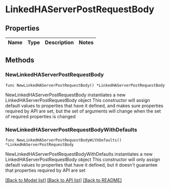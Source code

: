 # LinkedHAServerPostRequestBody

## Properties

Name | Type | Description | Notes
------------ | ------------- | ------------- | -------------

## Methods

### NewLinkedHAServerPostRequestBody

`func NewLinkedHAServerPostRequestBody() *LinkedHAServerPostRequestBody`

NewLinkedHAServerPostRequestBody instantiates a new LinkedHAServerPostRequestBody object
This constructor will assign default values to properties that have it defined,
and makes sure properties required by API are set, but the set of arguments
will change when the set of required properties is changed

### NewLinkedHAServerPostRequestBodyWithDefaults

`func NewLinkedHAServerPostRequestBodyWithDefaults() *LinkedHAServerPostRequestBody`

NewLinkedHAServerPostRequestBodyWithDefaults instantiates a new LinkedHAServerPostRequestBody object
This constructor will only assign default values to properties that have it defined,
but it doesn't guarantee that properties required by API are set


[[Back to Model list]](../README.md#documentation-for-models) [[Back to API list]](../README.md#documentation-for-api-endpoints) [[Back to README]](../README.md)



